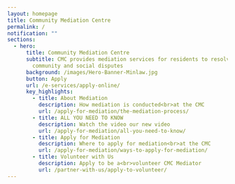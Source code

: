 ```yaml
---
layout: homepage
title: Community Mediation Centre
permalink: /
notification: ""
sections:
  - hero:
      title: Community Mediation Centre
      subtitle: CMC provides mediation services for residents to resolve relational,
        community and social disputes
      background: /images/Hero-Banner-Minlaw.jpg
      button: Apply
      url: /e-services/apply-online/
      key_highlights:
        - title: About Mediation
          description: How mediation is conducted<br>at the CMC
          url: /apply-for-mediation/the-mediation-process/
        - title: ALL YOU NEED TO KNOW
          description: Watch the video our new video
          url: /apply-for-mediation/all-you-need-to-know/
        - title: Apply for Mediation
          description: Where to apply for mediation<br>at the CMC
          url: /apply-for-mediation/ways-to-apply-for-mediation/
        - title: Volunteer with Us
          description: Apply to be a<br>volunteer CMC Mediator
          url: /partner-with-us/apply-to-volunteer/
---
```

